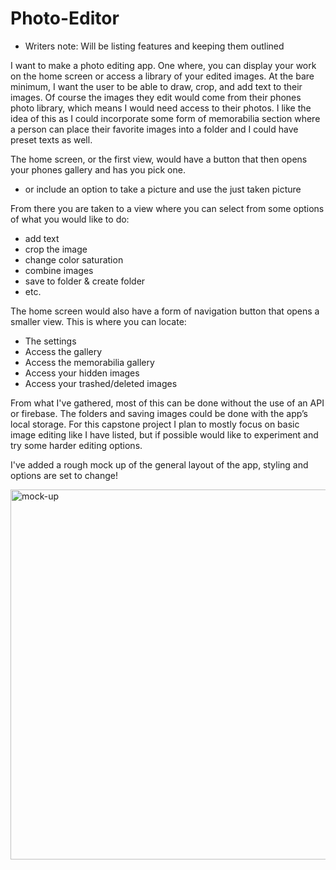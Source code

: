 # Photo-Editor
 
 - Writers note: Will be listing features and keeping them outlined
 
I want to make a photo editing app. One where, you can display your work on the home screen or access a library of your edited images. At the bare minimum, I want the user to be able to draw, crop, and add text to their images. Of course the images they edit would come from their phones photo library, which means I would need access to their photos. I like the idea of this as I could incorporate some form of memorabilia section where a person can place their favorite images into a folder and I could have preset texts as well.

The home screen, or the first view, would have a button that then opens your phones gallery and has you pick one.
- or include an option to take a picture and use the just taken picture 

 From there you are taken to a view where you can select from some options of what you would like to do: 
- add text
- crop the image
- change color saturation
- combine images
- save to folder & create folder
- etc. 

The home screen would also have a form of navigation button that opens a smaller view. This is where you can locate:
- The settings
- Access the gallery
- Access the memorabilia gallery
- Access your hidden images
- Access your trashed/deleted images

From what I've gathered, most of this can be done without the use of an API or firebase. The folders and saving images could be done with the app’s local storage.
For this capstone project I plan to mostly focus on basic image editing like I have listed, but if possible would like to experiment and try some harder editing options.

I've added a rough mock up of the general layout of the app, styling and options are set to change!

<img width="592" alt="mock-up" src="https://github.com/user-attachments/assets/9b297938-57ff-4a6f-9ffd-e95a7cd1fb59">
